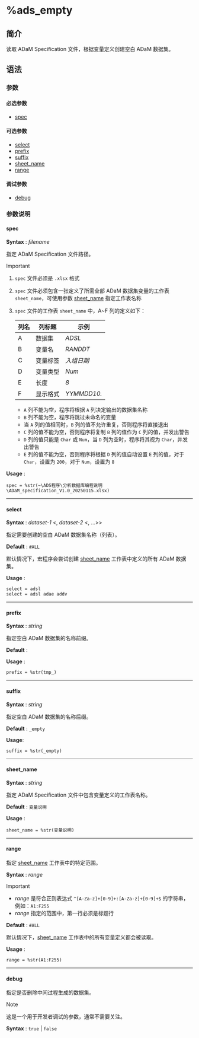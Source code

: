 # %ads_empty

## 简介

读取 ADaM Specification 文件，根据变量定义创建空白 ADaM 数据集。

## 语法

### 参数

#### 必选参数

- [spec](#spec)

#### 可选参数

- [select](#select)
- [prefix](#prefix)
- [suffix](#suffix)
- [sheet_name](#sheet_name)
- [range](#range)

#### 调试参数

- [debug](#debug)

### 参数说明

#### spec

**Syntax** : _filename_

指定 ADaM Specification 文件路径。

> [!IMPORTANT]
>
> 1. `spec` 文件必须是 `.xlsx` 格式
> 2. `spec` 文件必须包含一张定义了所需全部 ADaM 数据集变量的工作表 `sheet_name`，可使用参数 [sheet_name](#sheet_name) 指定工作表名称
> 3. `spec` 文件的工作表 `sheet_name` 中，A~F 列的定义如下：
>
>    | 列名 | 列标题   | 示例        |
>    | ---- | -------- | ----------- |
>    | A    | 数据集   | _ADSL_      |
>    | B    | 变量名   | _RANDDT_    |
>    | C    | 变量标签 | _入组日期_  |
>    | D    | 变量类型 | _Num_       |
>    | E    | 长度     | _8_         |
>    | F    | 显示格式 | _YYMMDD10._ |
>
>    - `A` 列不能为空，程序将根据 `A` 列决定输出的数据集名称
>    - `B` 列不能为空，程序将跳过未命名的变量
>    - 当 `A` 列的值相同时，`B` 列的值不允许重复，否则程序将直接退出
>    - `C` 列的值不能为空，否则程序将复制 `B` 列的值作为 `C` 列的值，并发出警告
>    - `D` 列的值只能是 `Char` 或 `Num`，当 `D` 列为空时，程序将其视为 `Char`，并发出警告
>    - `E` 列的值不能为空，否则程序将根据 `D` 列的值自动设置 `E` 列的值，对于 `Char`，设置为 `200`，对于 `Num`，设置为 `8`

**Usage** :

```sas
spec = %str(~\ADS程序\分析数据库编程说明\ADaM_specification_V1.0_20250115.xlsx)
```

---

#### select

**Syntax** : _dataset-1_ <, _dataset-2_ <, ...>>

指定需要创建的空白 ADaM 数据集名称（列表）。

**Default** : `#ALL`

默认情况下，宏程序会尝试创建 [sheet_name](#sheet_name) 工作表中定义的所有 ADaM 数据集。

**Usage** :

```sas
select = adsl
select = adsl adae addv
```

---

#### prefix

**Syntax** : _string_

指定空白 ADaM 数据集的名称前缀。

**Default** : ` `

**Usage** :

```sas
prefix = %str(tmp_)
```

---

#### suffix

**Syntax** : _string_

指定空白 ADaM 数据集的名称后缀。

**Default** : `_empty`

**Usage**:

```sas
suffix = %str(_empty)
```

---

#### sheet_name

**Syntax** : _string_

指定 ADaM Specification 文件中包含变量定义的工作表名称。

**Default** : `变量说明`

**Usage** :

```
sheet_name = %str(变量说明)
```

---

#### range

指定 [sheet_name](#sheet_name) 工作表中的特定范围。

**Syntax** : _range_

> [!IMPORTANT]
>
> - _range_ 是符合正则表达式 `^[A-Za-z]+[0-9]+:[A-Za-z]+[0-9]+$` 的字符串，例如：`A1:F255`
> - _range_ 指定的范围中，第一行必须是标题行

**Default** : `#ALL`

默认情况下，[sheet_name](#sheet_name) 工作表中的所有变量定义都会被读取。

**Usage** :

```sas
range = %str(A1:F255)
```

---

#### debug

指定是否删除中间过程生成的数据集。

> [!NOTE]
>
> 这是一个用于开发者调试的参数，通常不需要关注。

**Syntax** : `true` | `false`
